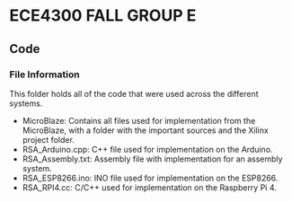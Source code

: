 # ECE4300 FALL GROUP E
## Code

### File Information
This folder holds all of the code that were used across the different systems. 
* MicroBlaze: Contains all files used for implementation from the MicroBlaze, with a folder with the important sources and the Xilinx project folder.
* RSA_Arduino.cpp: C++ file used for implementation on the Arduino.
* RSA_Assembly.txt: Assembly file with implementation for an assembly system. 
* RSA_ESP8266.ino: INO file used for implementation on the ESP8266. 
* RSA_RPI4.cc: C/C++ used for implementation on the Raspberry Pi 4. 
